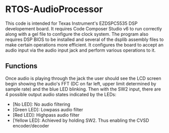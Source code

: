 # RTOS-AudioProcessor

This code is intended for Texas Instrument's EZDSPC5535 DSP developement board. It requires Code Composer Studio v6 to run correctly along with a gel file to configure the clock system. The program also requires DSP BIOS to be installed and several of the dsplib assembly files to make certain operations more efficient. It configures the board to accept an audio input via the audio input jack and perform various operations to it. 

## Functions
Once audio is playing through the jack the user should see the LCD screen begin showing the audio's FFT (DC on far left, upper limit determined by sample rate) and the blue LED blinking. Then with the SW2 input, there are 4 possible output audio states indicated by the LEDs:
- [No LED]: No audio filtering
- [Green LED]: Lowpass audio filter
- [Red LED]: Highpass audio filter
- [Yellow LED]: Achieved by holding SW2. Thus enabling the CVSD encoder/decoder
